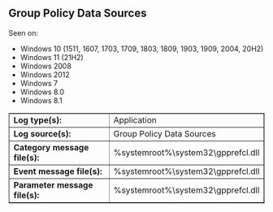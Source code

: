 ## Group Policy Data Sources

Seen on:
* Windows 10 (1511, 1607, 1703, 1709, 1803, 1809, 1903, 1909, 2004, 20H2)
* Windows 11 (21H2)
* Windows 2008
* Windows 2012
* Windows 7
* Windows 8.0
* Windows 8.1

<table border="1" class="docutils">
  <tbody>
    <tr>
      <td><b>Log type(s):</b></td>
      <td>Application</td>
    </tr>
    <tr>
      <td><b>Log source(s):</b></td>
      <td>Group Policy Data Sources</td>
    </tr>
    <tr>
      <td><b>Category message file(s):</b></td>
      <td>%systemroot%\system32\gpprefcl.dll</td>
    </tr>
    <tr>
      <td><b>Event message file(s):</b></td>
      <td>%systemroot%\system32\gpprefcl.dll</td>
    </tr>
    <tr>
      <td><b>Parameter message file(s):</b></td>
      <td>%systemroot%\system32\gpprefcl.dll</td>
    </tr>
  </tbody>
</table>

&nbsp;

